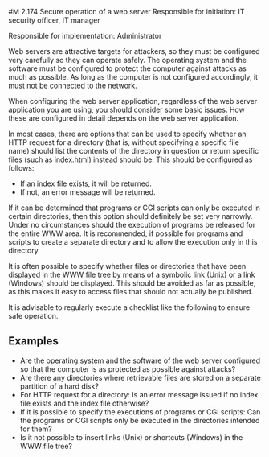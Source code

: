 #M 2.174 Secure operation of a web server
Responsible for initiation: IT security officer, IT manager

Responsible for implementation: Administrator

Web servers are attractive targets for attackers, so they must be configured very carefully so they can operate safely. The operating system and the software must be configured to protect the computer against attacks as much as possible. As long as the computer is not configured accordingly, it must not be connected to the network.

When configuring the web server application, regardless of the web server application you are using, you should consider some basic issues. How these are configured in detail depends on the web server application.

In most cases, there are options that can be used to specify whether an HTTP request for a directory (that is, without specifying a specific file name) should list the contents of the directory in question or return specific files (such as index.html) instead should be. This should be configured as follows:

* If an index file exists, it will be returned.
* If not, an error message will be returned.


If it can be determined that programs or CGI scripts can only be executed in certain directories, then this option should definitely be set very narrowly. Under no circumstances should the execution of programs be released for the entire WWW area. It is recommended, if possible for programs and scripts to create a separate directory and to allow the execution only in this directory.

It is often possible to specify whether files or directories that have been displayed in the WWW file tree by means of a symbolic link (Unix) or a link (Windows) should be displayed. This should be avoided as far as possible, as this makes it easy to access files that should not actually be published.

It is advisable to regularly execute a checklist like the following to ensure safe operation.



## Examples 
* Are the operating system and the software of the web server configured so that the computer is as protected as possible against attacks?
* Are there any directories where retrievable files are stored on a separate partition of a hard disk?
* For HTTP request for a directory: Is an error message issued if no index file exists and the index file otherwise?
* If it is possible to specify the executions of programs or CGI scripts: Can the programs or CGI scripts only be executed in the directories intended for them?
* Is it not possible to insert links (Unix) or shortcuts (Windows) in the WWW file tree?




